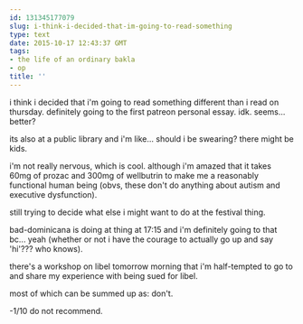 ```yaml
---
id: 131345177079
slug: i-think-i-decided-that-im-going-to-read-something
type: text
date: 2015-10-17 12:43:37 GMT
tags:
- the life of an ordinary bakla
- op
title: ''
---
```

i think i decided that i'm going to read something different than i read on thursday. definitely going to the first patreon personal essay. idk. seems... better?

its also at a public library and i'm like... should i be swearing? there might be kids.

i'm not really nervous, which is cool. although i'm amazed that it takes 60mg of prozac and 300mg of wellbutrin to make me a reasonably functional human being (obvs, these don't do anything about autism and executive dysfunction).

still trying to decide what else i might want to do at the festival thing.

bad-dominicana is doing at thing at 17:15 and i'm definitely going to that bc... yeah (whether or not i have the courage to actually go up and say 'hi'??? who knows).

there's a workshop on libel tomorrow morning that i'm half-tempted to go to and share my experience with being sued for libel.

most of which can be summed up as: don't.

-1/10 do not recommend.